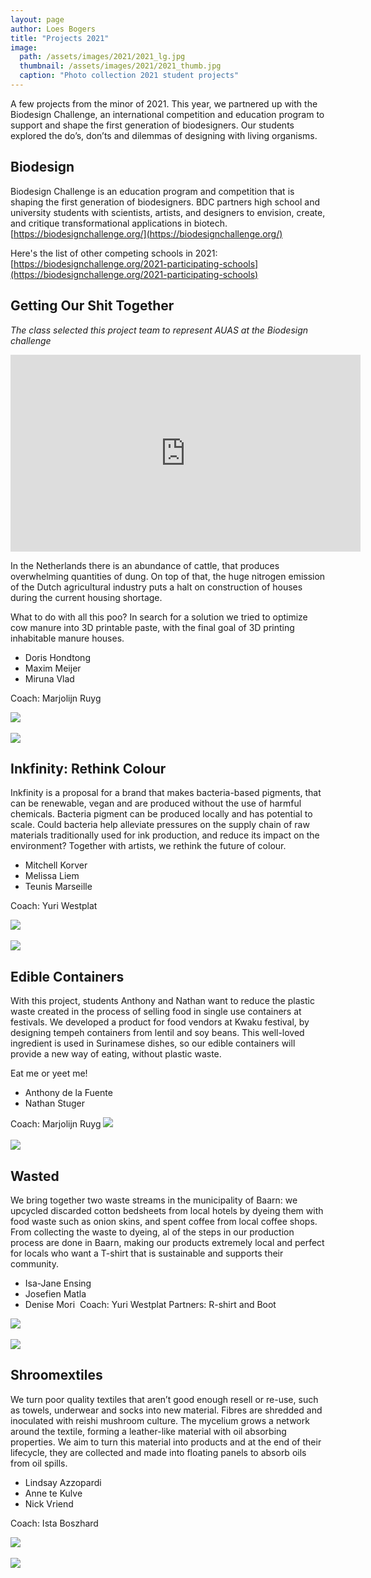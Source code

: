 ```yaml
---
layout: page
author: Loes Bogers
title: "Projects 2021"
image: 
  path: /assets/images/2021/2021_lg.jpg
  thumbnail: /assets/images/2021/2021_thumb.jpg
  caption: "Photo collection 2021 student projects"
---
```

A few projects from the minor of 2021. This year, we partnered up with the Biodesign Challenge, an international competition and education program to support and shape the first generation of biodesigners. Our students explored the do’s, don’ts and dilemmas of designing with living organisms. 

## Biodesign
Biodesign Challenge is an education program and competition that is shaping the first generation of biodesigners. BDC partners high school and university students with scientists, artists, and designers to envision, create, and critique transformational applications in biotech. [https://biodesignchallenge.org/](https://biodesignchallenge.org/)

Here's the list of other competing schools in 2021: [https://biodesignchallenge.org/2021-participating-schools](https://biodesignchallenge.org/2021-participating-schools)

## Getting Our Shit Together

*The class selected this project team to represent AUAS at the Biodesign challenge*

<iframe width="560" height="315" src="https://www.youtube.com/embed/aKwfF46F_vM?controls=0" title="YouTube video player" frameborder="0" allow="accelerometer; autoplay; clipboard-write; encrypted-media; gyroscope; picture-in-picture" allowfullscreen></iframe>

In the Netherlands there is an abundance of cattle, that produces overwhelming quantities of dung. On top of that, the huge nitrogen emission of the Dutch agricultural industry puts a halt on construction of houses during the current housing shortage. 

What to do with all this poo? In search for a solution we tried to optimize cow manure into 3D printable paste, with the final goal of 3D printing inhabitable
manure houses.​

* Doris Hondtong​
* Maxim Meijer​
* Miruna Vlad​

Coach: Marjolijn Ruyg

![](../../assets/images/2021/poo.jpg)<br><br>
![](../../assets/images/2021/poo2.jpg)

## Inkfinity: Rethink Colour

​Inkfinity is a proposal for a brand that makes bacteria-based pigments, that can be  renewable, vegan and are produced without the use of harmful chemicals. Bacteria pigment can be produced locally and has potential to scale. Could bacteria help alleviate pressures on the supply chain of raw materials traditionally used for ink production, and reduce its impact on the environment? Together with artists, we rethink the future of colour.​

* Mitchell Korver​
* Melissa Liem​
* Teunis Marseille​

Coach: Yuri Westplat​

![](../../assets/images/2021/inkfinity.jpg)<br><br>
![](../../assets/images/2021/inkfinity2.jpg)


## Edible Containers


With this project, students Anthony and Nathan want to reduce the plastic waste created in the process of selling food in single use containers at festivals. We developed a product for food vendors at Kwaku festival, by designing tempeh containers from lentil and soy beans. This well-loved ingredient is used in Surinamese dishes, so our edible containers will provide a new way of eating, without plastic waste. 

Eat me or yeet me!​

* Anthony de la Fuente​
* Nathan Stuger​

​Coach: Marjolijn Ruyg
![](../../assets/images/2021/ediblecontainers.jpg)<br><br>
![](../../assets/images/2021/ediblecontainers2.jpg)

	
## Wasted

We bring together two waste streams in the municipality of Baarn: we upcycled discarded cotton bedsheets from local hotels by dyeing them with food waste such as onion skins, and spent coffee from local coffee shops. From collecting the waste to dyeing, al of the steps in our production process are done in Baarn, making our products extremely local and perfect for locals who want a T-shirt that is sustainable and supports their community.​

* Isa-Jane Ensing​
* Josefien Matla​
* Denise Mori​
​
Coach: Yuri Westplat​
Partners: R-shirt and Boot

![](../../assets/images/2021/wasted.jpg)<br><br>
![](../../assets/images/2021/wasted2.jpg)

## Shroomextiles​

We turn poor quality textiles that aren’t good enough resell or re-use, such as towels, underwear and socks into new material. Fibres are shredded and inoculated with reishi mushroom culture. The mycelium grows a network around the textile, forming a leather-like material with oil absorbing properties. We aim to turn this material into products and at the end of their lifecycle, they are collected and made into floating panels to absorb oils from oil spills.​

* Lindsay Azzopardi​
* Anne te Kulve​
* Nick Vriend​

Coach: Ista Boszhard​

![](../../assets/images/2021/shroomextiles.jpg)<br><br>
![](../../assets/images/2021/shroomextiles2.jpg)


